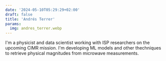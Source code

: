 ```yaml
---
date: '2024-05-10T05:29:29+02:00'
draft: false
title: 'Andrés Terrer'
params:
  img: andres_terrer.webp
---
```


I'm a physicist and data scientist working with ISP researchers on the upcoming CIMR mission. I'm developing ML models and other thechniques to retrieve physical magnitudes from microwave measurements.
